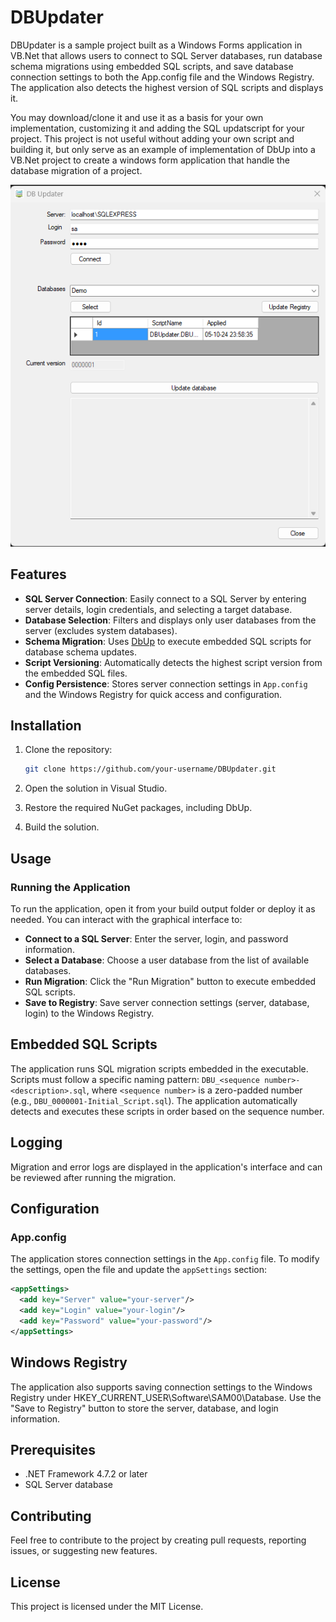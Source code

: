 # DBUpdater

DBUpdater is a sample project built as a Windows Forms application in VB.Net that allows users to connect to SQL Server databases, run database schema migrations using embedded SQL scripts, and save database connection settings to both the App.config file and the Windows Registry. The application also detects the highest version of SQL scripts and displays it.

You may download/clone it and use it as a basis for your own implementation, customizing it and adding the SQL updatscript for your project.
This project is not useful without adding your own script and building it, but only serve as an example of implementation of DbUp into a VB.Net project to create a windows form application that handle the database migration of a project.

![DBUpdater Screenshot](images/Screenshot001.png)

## Features

- **SQL Server Connection**: Easily connect to a SQL Server by entering server details, login credentials, and selecting a target database.
- **Database Selection**: Filters and displays only user databases from the server (excludes system databases).
- **Schema Migration**: Uses [DbUp](https://dbup.github.io/) to execute embedded SQL scripts for database schema updates.
- **Script Versioning**: Automatically detects the highest script version from the embedded SQL files.
- **Config Persistence**: Stores server connection settings in `App.config` and the Windows Registry for quick access and configuration.

## Installation

1. Clone the repository:
    ```bash
    git clone https://github.com/your-username/DBUpdater.git
    ```

2. Open the solution in Visual Studio.

3. Restore the required NuGet packages, including DbUp.

4. Build the solution.

## Usage

### Running the Application

To run the application, open it from your build output folder or deploy it as needed. You can interact with the graphical interface to:

- **Connect to a SQL Server**: Enter the server, login, and password information.
- **Select a Database**: Choose a user database from the list of available databases.
- **Run Migration**: Click the "Run Migration" button to execute embedded SQL scripts.
- **Save to Registry**: Save server connection settings (server, database, login) to the Windows Registry.

## Embedded SQL Scripts

The application runs SQL migration scripts embedded in the executable. Scripts must follow a specific naming pattern: `DBU_<sequence number>-<description>.sql`, where `<sequence number>` is a zero-padded number (e.g., `DBU_0000001-Initial_Script.sql`). The application automatically detects and executes these scripts in order based on the sequence number.

## Logging

Migration and error logs are displayed in the application's interface and can be reviewed after running the migration.

## Configuration

### App.config

The application stores connection settings in the `App.config` file. To modify the settings, open the file and update the `appSettings` section:

```xml
<appSettings>
  <add key="Server" value="your-server"/>
  <add key="Login" value="your-login"/>
  <add key="Password" value="your-password"/>
</appSettings>
```

## Windows Registry
The application also supports saving connection settings to the Windows Registry under HKEY_CURRENT_USER\Software\SAM00\Database. Use the "Save to Registry" button to store the server, database, and login information.

## Prerequisites
- .NET Framework 4.7.2 or later
- SQL Server database

## Contributing
Feel free to contribute to the project by creating pull requests, reporting issues, or suggesting new features.

## License
This project is licensed under the MIT License.
